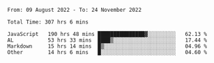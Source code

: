 
<!--START_SECTION:waka-->

```text
From: 09 August 2022 - To: 24 November 2022

Total Time: 307 hrs 6 mins

JavaScript   190 hrs 48 mins ███████████████▓░░░░░░░░░   62.13 %
AL           53 hrs 33 mins  ████▒░░░░░░░░░░░░░░░░░░░░   17.44 %
Markdown     15 hrs 14 mins  █▒░░░░░░░░░░░░░░░░░░░░░░░   04.96 %
Other        14 hrs 6 mins   █░░░░░░░░░░░░░░░░░░░░░░░░   04.60 %
```

<!--END_SECTION:waka-->











